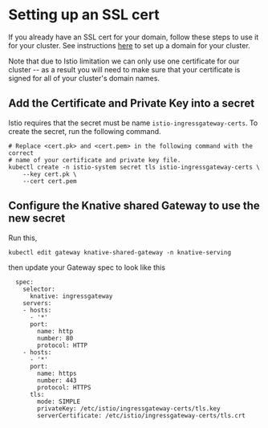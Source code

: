 # Setting up an SSL cert

If you already have an SSL cert for your domain, follow these steps to use it
for your cluster.  See instructions [here](./using-a-custom-domain.md) to set
up a domain for your cluster.

Note that due to Istio limitation we can only use one certificate for our
cluster -- as a result you will need to make sure that your certificate is
signed for all of your cluster's domain names.

## Add the Certificate and Private Key into a secret

Istio requires that the secret must be name `istio-ingressgateway-certs`.
To create the secret, run the following command.

```shell
# Replace <cert.pk> and <cert.pem> in the following command with the correct
# name of your certificate and private key file.
kubectl create -n istio-system secret tls istio-ingressgateway-certs \
    --key cert.pk \
    --cert cert.pem
```

## Configure the Knative shared Gateway to use the new secret

Run this,
```shell
kubectl edit gateway knative-shared-gateway -n knative-serving
```
then update your Gateway spec to look like this
```
  spec:
    selector:
      knative: ingressgateway
    servers:
    - hosts:
      - '*'
      port:
        name: http
        number: 80
        protocol: HTTP
    - hosts:
      - '*'
      port:
        name: https
        number: 443
        protocol: HTTPS
      tls:
        mode: SIMPLE
        privateKey: /etc/istio/ingressgateway-certs/tls.key
        serverCertificate: /etc/istio/ingressgateway-certs/tls.crt
```

